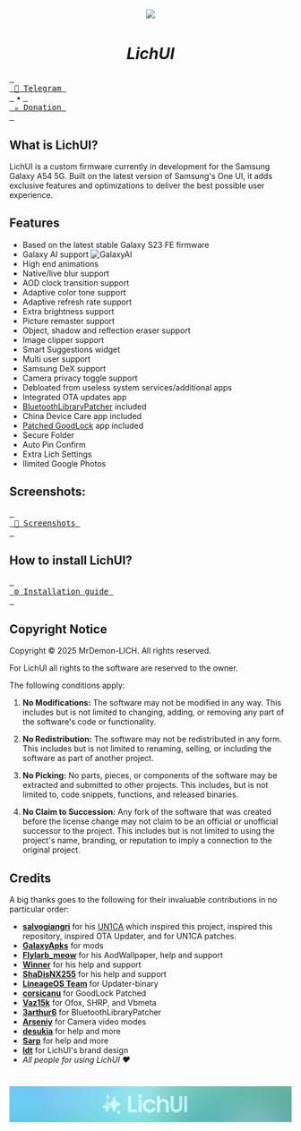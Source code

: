 <h1 align="center">
  <img loading="lazy" src="readme-res/Banner.png" width="700"/>
</h1>

<h1 align="center"><i>LichUI</i></h1>


[<kbd> <br> 💬 Telegram <br> </kbd>](https://t.me/A54DEVELOPER)
•
[<kbd> <br> ☕️ Donation <br> </kbd>](https://www.paypal.me/TommyZambrano)

## What is LichUI?
LichUI is a custom firmware currently in development for the Samsung Galaxy A54 5G. Built on the latest version of Samsung's One UI, it adds exclusive features and optimizations to deliver the best possible user experience.

## Features
- Based on the latest stable Galaxy S23 FE firmware
- Galaxy AI support <img width="20" alt="GalaxyAI" src="https://github.com/user-attachments/assets/24cbb2f6-32dc-4cad-851e-27b1473757c4" />
- High end animations
- Native/live blur support
- AOD clock transition support
- Adaptive color tone support
- Adaptive refresh rate support
- Extra brightness support
- Picture remaster support
- Object, shadow and reflection eraser support
- Image clipper support
- Smart Suggestions widget
- Multi user support
- Samsung DeX support
- Camera privacy toggle support
- Debloated from useless system services/additional apps
- Integrated OTA updates app
- [BluetoothLibraryPatcher](https://github.com/3arthur6/BluetoothLibraryPatcher) included
- China Device Care app included
- [Patched GoodLock](https://github.com/corsicanu/goodlock_dump) app included
- Secure Folder
- Auto Pin Confirm
- Extra Lich Settings
- Ilimited Google Photos

## Screenshots:
[<kbd> <br> 📸 Screenshots <br> </kbd>](https://github.com/MrDemon-LICH/PROJECT-LichUI/blob/main/screenshot.md)

## How to install LichUI?
[<kbd> <br> ⚙️ Installation guide <br> </kbd>](https://github.com/MrDemon-LICH/PROJECT-LichUI/blob/main/INSTALLATIONGUIDE.md)

## Copyright Notice

Copyright © 2025 MrDemon-LICH. All rights reserved.

For LichUI all rights to the software are reserved to the owner.

The following conditions apply:

1. **No Modifications:** The software may not be modified in any way. This includes but is not limited to changing, adding, or removing any part of the software's code or functionality.

2. **No Redistribution:** The software may not be redistributed in any form. This includes but is not limited to renaming, selling, or including the software as part of another project.

3. **No Picking:** No parts, pieces, or components of the software may be extracted and submitted to other projects. This includes, but is not limited to, code snippets, functions, and released binaries.

4. **No Claim to Succession:** Any fork of the software that was created before the license change may not claim to be an official or unofficial successor to the project. This includes but is not limited to using the project's name, branding, or reputation to imply a connection to the original project.

## Credits
A big thanks goes to the following for their invaluable contributions in no particular order:
- **[salvogiangri](https://github.com/salvogiangri)** for his [UN1CA](https://github.com/salvogiangri/UN1CA/tree/main) which inspired this project, inspired this repository, inspired OTA Updater, and for UN1CA patches.
- **[GalaxyApks](https://t.me/galaxyapks)** for mods
- **[Flylarb_meow](https://t.me/Flylarb_meow)** for his AodWallpaper, help and support
- **[Winner](https://t.me/@Winnerxd1001)** for his help and support
- **[ShaDisNX255](https://github.com/ShaDisNX255)** for his help and support
- **[LineageOS Team](https://www.lineageos.org/)** for Updater-binary
- **[corsicanu](https://github.com/corsicanu)** for GoodLock Patched
- **[Vaz15k](https://github.com/Vaz15k)** for Ofox, SHRP, and Vbmeta
- **[3arthur6](https://github.com/3arthur6)** for BluetoothLibraryPatcher
- **[Arseniy](https://t.me/Arsenybespomestnov)** for Camera video modes
- **[desukia](https://t.me/Desukia)** for help and more
- **[Sarp](https://t.me/Kozilyy)** for help and more
- **[ldt](https://github.com/ldtdev0/)** for LichUI's brand design
- *All people for using LichUI ❤️*

<h1 align="center">
  <img loading="lazy" src="readme-res/Footer.png"/>
</h1>
